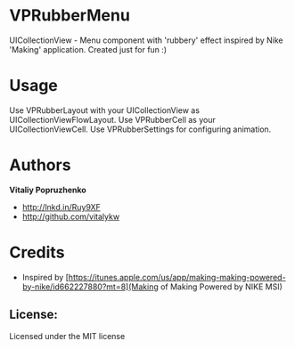 VPRubberMenu
============

UICollectionView - Menu component with 'rubbery' effect inspired by Nike 'Making' application.
Created just for fun :)

Usage
============
Use VPRubberLayout with your UICollectionView as UICollectionViewFlowLayout.
Use VPRubberCell as your UICollectionViewCell.
Use VPRubberSettings for configuring animation.

Authors
=======

**Vitaliy Popruzhenko**

+ http://lnkd.in/Ruy9XF
+ http://github.com/vitalykw

Credits
=======
+ Inspired by [https://itunes.apple.com/us/app/making-making-powered-by-nike/id662227880?mt=8](Making of Making Powered by NIKE MSI)

## License:
Licensed under the MIT license
